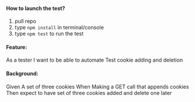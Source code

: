 #### How to launch the test?
1. pull repo
1. type `npm install` in terminal/console
1. type `npm test` to run the test

#### Feature:
As a tester
I want to be able to automate
Test cookie adding and deletion

#### Background:
Given A set of three cookies
When Making a GET call that appends cookies
Then expect to have set of three cookies added and delete one later
